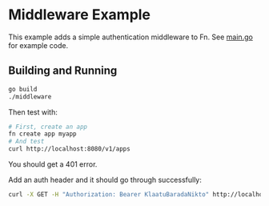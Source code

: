 # Middleware Example

This example adds a simple authentication middleware to Fn. See [main.go](main.go) for example code. 

## Building and Running

```sh
go build
./middleware
```

Then test with:

```sh
# First, create an app
fn create app myapp
# And test
curl http://localhost:8080/v1/apps
```

You should get a 401 error. 

Add an auth header and it should go through successfully:

```sh
curl -X GET -H "Authorization: Bearer KlaatuBaradaNikto" http://localhost:8080/v1/apps
```
